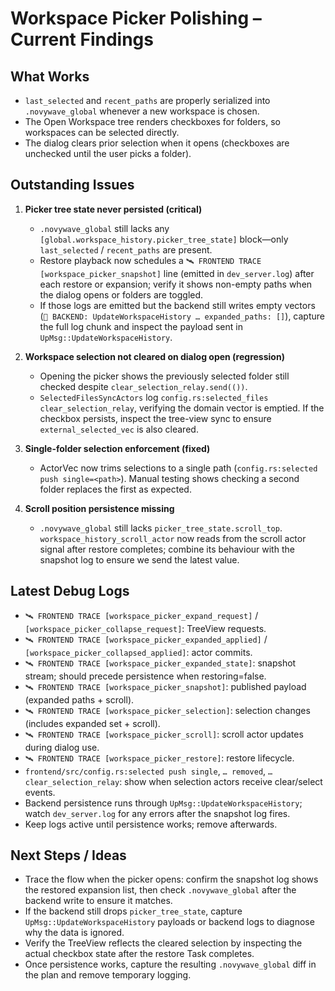 # Workspace Picker Polishing – Current Findings

## What Works
- `last_selected` and `recent_paths` are properly serialized into `.novywave_global` whenever a new workspace is chosen.
- The Open Workspace tree renders checkboxes for folders, so workspaces can be selected directly.
- The dialog clears prior selection when it opens (checkboxes are unchecked until the user picks a folder).

## Outstanding Issues

1. **Picker tree state never persisted (critical)**
   - `.novywave_global` still lacks any `[global.workspace_history.picker_tree_state]` block—only `last_selected` / `recent_paths` are present.
   - Restore playback now schedules a `🛰️ FRONTEND TRACE [workspace_picker_snapshot]` line (emitted in `dev_server.log`) after each restore or expansion; verify it shows non-empty paths when the dialog opens or folders are toggled.
   - If those logs are emitted but the backend still writes empty vectors (`🔧 BACKEND: UpdateWorkspaceHistory … expanded_paths: []`), capture the full log chunk and inspect the payload sent in `UpMsg::UpdateWorkspaceHistory`.

2. **Workspace selection not cleared on dialog open (regression)**
   - Opening the picker shows the previously selected folder still checked despite `clear_selection_relay.send(())`.
   - `SelectedFilesSyncActors` log `config.rs:selected_files clear_selection_relay`, verifying the domain vector is emptied. If the checkbox persists, inspect the tree-view sync to ensure `external_selected_vec` is also cleared.

3. **Single-folder selection enforcement (fixed)**
   - ActorVec now trims selections to a single path (`config.rs:selected push single=<path>`). Manual testing shows checking a second folder replaces the first as expected.

4. **Scroll position persistence missing**
   - `.novywave_global` still lacks `picker_tree_state.scroll_top`. `workspace_history_scroll_actor` now reads from the scroll actor signal after restore completes; combine its behaviour with the snapshot log to ensure we send the latest value.

## Latest Debug Logs
- `🛰️ FRONTEND TRACE [workspace_picker_expand_request]` / `[workspace_picker_collapse_request]`: TreeView requests.
- `🛰️ FRONTEND TRACE [workspace_picker_expanded_applied]` / `[workspace_picker_collapsed_applied]`: actor commits.
- `🛰️ FRONTEND TRACE [workspace_picker_expanded_state]`: snapshot stream; should precede persistence when restoring=false.
- `🛰️ FRONTEND TRACE [workspace_picker_snapshot]`: published payload (expanded paths + scroll).
- `🛰️ FRONTEND TRACE [workspace_picker_selection]`: selection changes (includes expanded set + scroll).
- `🛰️ FRONTEND TRACE [workspace_picker_scroll]`: scroll actor updates during dialog use.
- `🛰️ FRONTEND TRACE [workspace_picker_restore]`: restore lifecycle.
- `frontend/src/config.rs:selected push single`, `… removed`, `… clear_selection_relay`: show when selection actors receive clear/select events.
- Backend persistence runs through `UpMsg::UpdateWorkspaceHistory`; watch `dev_server.log` for any errors after the snapshot log fires.
- Keep logs active until persistence works; remove afterwards.

## Next Steps / Ideas
- Trace the flow when the picker opens: confirm the snapshot log shows the restored expansion list, then check `.novywave_global` after the backend write to ensure it matches.
- If the backend still drops `picker_tree_state`, capture `UpMsg::UpdateWorkspaceHistory` payloads or backend logs to diagnose why the data is ignored.
- Verify the TreeView reflects the cleared selection by inspecting the actual checkbox state after the restore Task completes.
- Once persistence works, capture the resulting `.novywave_global` diff in the plan and remove temporary logging.
